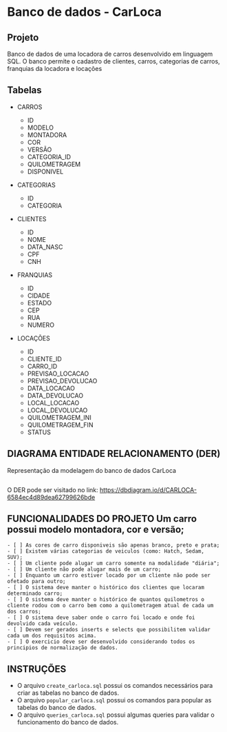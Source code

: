 # Banco de dados - CarLoca

## Projeto
Banco de dados de uma locadora de carros desenvolvido em linguagem SQL.
O banco permite o cadastro de clientes, carros, categorias de carros, franquias da locadora e locações


## Tabelas

- CARROS
    - ID
    - MODELO
    - MONTADORA
    - COR
    - VERSÃO
    - CATEGORIA_ID
    - QUILOMETRAGEM
    - DISPONIVEL

- CATEGORIAS
    - ID
    - CATEGORIA

- CLIENTES
    - ID
    - NOME
    - DATA_NASC
    - CPF
    - CNH

- FRANQUIAS
    - ID
    - CIDADE
    - ESTADO
    - CEP
    - RUA
    - NUMERO

- LOCAÇÕES
    - ID
    - CLIENTE_ID
    - CARRO_ID
    - PREVISAO_LOCACAO
    - PREVISAO_DEVOLUCAO
    - DATA_LOCACAO
    - DATA_DEVOLUCAO
    - LOCAL_LOCACAO
    - LOCAL_DEVOLUCAO
    - QUILOMETRAGEM_INI
    - QUILOMETRAGEM_FIN
    - STATUS


## DIAGRAMA ENTIDADE RELACIONAMENTO (DER)
Representação da modelagem do banco de dados CarLoca

<img ser="/CARLOCA.png">

O DER pode ser visitado no link:
https://dbdiagram.io/d/CARLOCA-6584ec4d89dea62799626bde

## FUNCIONALIDADES DO PROJETO Um carro possui modelo montadora, cor e versão; 

    - [ ] As cores de carro disponiveis são apenas branco, preto e prata;
    - [ ] Existem várias categorias de veiculos (como: Hatch, Sedam,  SUV);
    - [ ] Um cliente pode alugar um carro somente na modalidade "diária";
    - [ ] Um cliente não pode alugar mais de um carro;
    - [ ] Enquanto um carro estiver locado por um cliente não pode ser ofetado para outro;
    - [ ] O sistema deve manter o histórico dos clientes que locaram determinado carro;
    - [ ] O sistema deve manter o histórico de quantos quilometros o cliente rodou com o carro bem como a quilometragem atual de cada um dos carros;
    - [ ] O sistema deve saber onde o carro foi locado e onde foi devolvido cada veículo.
    - [ ] Devem ser gerados inserts e selects que possibilitem validar cada um dos requisitos acima.
    - [ ] O exercicio deve ser desenvolvido considerando todos os principios de normalização de dados.

## INSTRUÇÕES
- O arquivo `create_carloca.sql` possui os comandos necessários para criar as tabelas no banco de dados.
- O arquivo `popular_carloca.sql` possui os comandos para popular as tabelas do banco de dados.
- O arquivo `queries_carloca.sql` possui algumas queries para validar o funcionamento do banco de dados. 